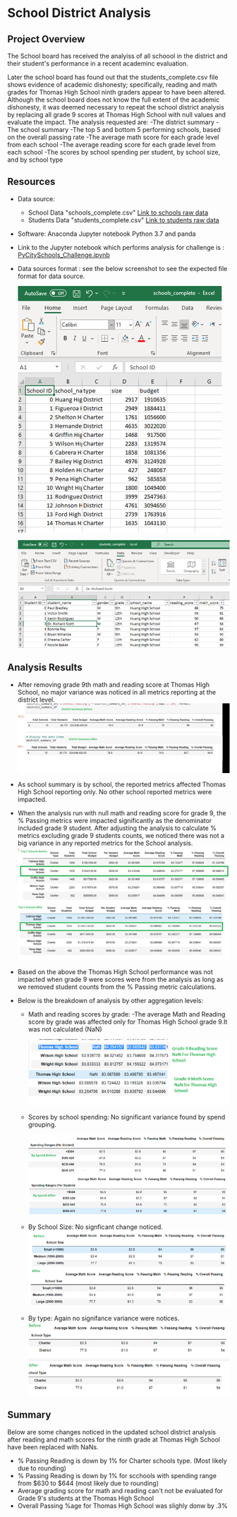 # School District Analysis

## Project Overview
The School board has received the analyiss of all schoool in the district and their student's performance in a recent academinc evaluation.

Later the school board has found out that the students_complete.csv file shows evidence of academic dishonesty; specifically, reading and math grades for Thomas High School ninth graders appear to have been altered. Although the school board does not know the full extent of the academic dishonesty, it was deemed necessary to repeat the school district analysis by replacing all grade 9 scores at Thomas High School with null values and evaluate the impact.
The analysis requested are:
-The district summary
-The school summary
-The top 5 and bottom 5 performing schools, based on the overall passing rate
-The average math score for each grade level from each school
-The average reading score for each grade level from each school
-The scores by school spending per student, by school size, and by school type

## Resources
- Data source: 
    - School Data "schools_complete.csv" [Link to schools raw data](Resources/schools_complete.csv)
    - Students Data "students_complete.csv" [Link to students raw data](Resources/students_complete.csv)
    
- Software: Anaconda Jupyter notebook Python 3.7 and panda
- Link to the Jupyter notebook which performs analysis for challenge is : [PyCitySchools_Challenge.ipynb](PyCitySchools_Challenge.ipynb)
- Data sources format : see the below screenshot to see the expected file format for data source.

  ![datasource file format](Resources/School_format.png)
  
  ![datasource file format](Resources/Student_format.png)


## Analysis Results
- After removing grade 9th math and reading score at Thomas High School, no major variance was noticed in all metrics reporting at the district level.
     ![District analysis before vs after](Resources/District_Summary_Before_Vs_After.png)
- As school summary is by school, the reported metrics affected Thomas High School reporting only. No other school reported metrics were impacted.

- When the analysis run with null math and reading score for grade 9, the % Passing metrics were impacted significantly as the denominator included grade 9 student. After adjusting the analysis to calculate % metrics excluding grade 9 students counts, we noticed there was not a big variance in any reported metrics for the School analysis.
    ![Thomas High School reporting before vs after](Resources/Compare_Thomas_High_school_before_vs_after.png)
    
- Based on the above the Thomas High School performance was not impacted when grade 9 were scores were from the analysis as long as we removed student counts from the % Passing metric calculations.
 
- Below is the breakdown of analysis by other aggregation levels:
    - Math and reading scores by grade:
        -The average Math and Reading score by grade was affected only for Thomas High School grade 9.It was not calculated (NaN)
        
        ![Thomas High School Grade Scores after](Resources/Thomas_High_School_Grade_score.png)
    
    - Scores by school spending: No significant variance found by spend grouping.
        
        ![By Spend analysis before vs after](Resources/By_Spend_analysis_before_vs_after.png)       
     - By School Size: No signficant change noticed.     
        ![By Size analysis before vs after](Resources/By_Size_analysis_before_vs_after.png)
        
     - By type: Again no signifance variance were notices.
      ![By Type analysis before vs after](Resources/By_Type_analysis_before_vs_after.png)
## Summary
Below are some changes noticed in the updated school district analysis after reading and math scores for the ninth grade at Thomas High School have been replaced with NaNs.

- % Passing Reading is down by 1% for Charter schools type. (Most likely due to rounding)
- % Passing Reading is down by 1% for scchools with spending range from $630 to $644 (most likely due to rounding)
- Average grading score for math and reading can't not be evaluated for Grade 9's students at the Thomas High School
- Overall Passing %age for Thomas High School was slighly donw by .3% 
